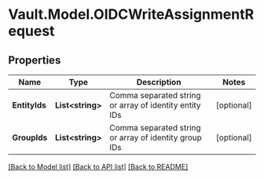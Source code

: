 # Vault.Model.OIDCWriteAssignmentRequest

## Properties

Name | Type | Description | Notes
------------ | ------------- | ------------- | -------------
**EntityIds** | **List&lt;string&gt;** | Comma separated string or array of identity entity IDs | [optional] 
**GroupIds** | **List&lt;string&gt;** | Comma separated string or array of identity group IDs | [optional] 


[[Back to Model list]](../README.md#documentation-for-models) [[Back to API list]](../README.md#documentation-for-api-endpoints) [[Back to README]](../README.md)

